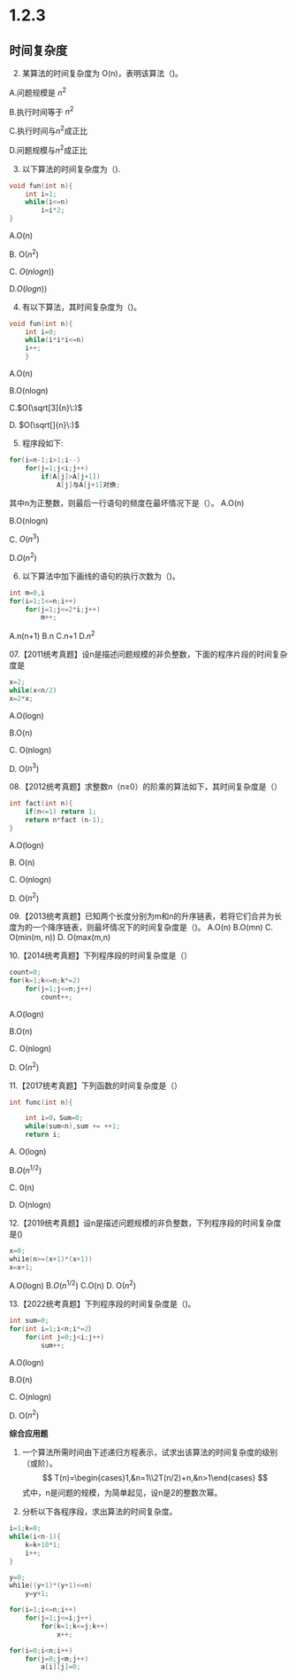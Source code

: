 # 1.2.3
## 时间复杂度

02. 某算法的时间复杂度为 O(n)，表明该算法（)。

A.问题规模是 $n^{2}$

B.执行时间等于 $n^{2}$

C.执行时间与$n^{2}$成正比

D.问题规模与$n^{2}$成正比

03. 以下算法的时间复杂度为（).
```c
void fun(int n){
	int i=1;
	while(i<=n)
		i=i*2;
}
```
A.O(n)

B. O($n^{2}$)

C. $O(nlogn)$)

D.$O(logn)$)

04. 有以下算法，其时间复杂度为（)。
```c
void fun(int n){
	int i=0;
	while(i*i*i<=n)
	i++;
	}
```
A.O(n)

B.O(nlogn)

C.$O(\sqrt[3]{n}\:)$

D. $O(\sqrt[]{n}\:)$

05. 程序段如下:
```c
for(i=n-1;i>1;i--)
	for(j=1;j<i;j++)
		if(A[j]>A[j+1])
			A[j]与A[j+1]对换;
```

其中n为正整数，则最后一行语句的频度在最坏情况下是（）。
A.O(n)

B.O(nlogn)

C. $O(n^{3})$

D.$O(n^{2})$

06. 以下算法中加下画线的语句的执行次数为（)。
```c
int m=0,i
for(i=1;1<=n;i++)
	for(j=1;j<=2*i;j++)
		m++;
```
A.n(n+1)
B.n
C.n+1
D.$n^2$


07.【2011统考真题】设n是描述问题规模的非负整数，下面的程序片段的时间复杂度是
```c
x=2;
while(x<n/2)
x=2*x;
```
A.O(logn)

B.O(n)

C. O(nlogn)

D. O($n^3$)


08.【2012统考真题】求整数n（n≥0）的阶乘的算法如下，其时间复杂度是（）
```c
int fact(int n){
	if(n<=1) return 1;
	return n*fact (n-1);
}
```
A.O(logn)

B. O(n)

C. O(nlogn)

D. O($n^2$)

09.【2013统考真题】已知两个长度分别为m和n的升序链表，若将它们合并为长度为的一个降序链表，则最坏情况下的时间复杂度是（)。
A.O(n)
B.O(mn)
C. O(min(m, n))
D. O(max(m,n)

10.【2014统考真题】下列程序段的时间复杂度是（）
```c
count=0;
for(k=1;k<=n;k*=2)
	for(j=1;j<=n;j++)
		count++;
```
A.O(logn)

B.O(n)

C. O(nlogn)

D. O($n^2$)

11.【2017统考真题】下列函数的时间复杂度是（）
```c
int func(int n){

	int i=0，Sum=0;
	while(sum<n),sum += ++1;
	return i;
```

A. O(logn)

B.$O(n^{1/2})$

C. 0(n)

D. O(nlogn)

12.【2019统考真题】设n是描述问题规模的非负整数，下列程序段的时间复杂度是()
```c
x=0;
whi1e(n>=(x+1)*(x+1))
x=x+1;
```

A.O(logn)
B.$O(n^{1/2})$
C.O(n)
D. O($n^2$)

13.【2022统考真题】下列程序段的时间复杂度是（)。
```c
int sum=0;
for(int i=1;i<n;i*=2）
	for(int j=0;j<i;j++)
		sum++;
```
A.O(logn)

B.O(n)

C. O(nlogn)

D. O($n^2$)

**综合应用题**
01. 一个算法所需时间由下述递归方程表示，试求出该算法的时间复杂度的级别（或阶）。
$$
T(n)=\begin{cases}1,&n=1\\2T(n/2)+n,&n>1\end{cases}
$$
式中，n是问题的规模，为简单起见，设n是2的整数次幂。

02. 分析以下各程序段，求出算法的时间复杂度。

```c
i=1;k=0;
while(i<n-1){
	k=k+10*1;
	i++;
}
```

```c
y=0;
whi1e((y+1)*(y+1)<=n)
	y=y+1;
```

```c
for(i=1;i<=n;i++)
	for(j=1;j<=i;j++)
		for(k=1;k<=j;k++)
			x++;
```

```c
for(i=0;i<n;i++)
	for(j=0;j<m;j++)
		a[i][j]=0;
```










